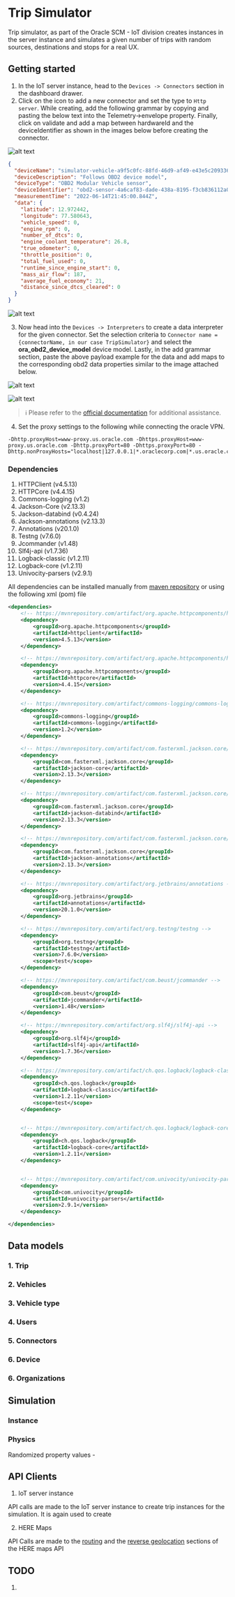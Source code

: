 # Trip Simulator

Trip simulator, as part of the Oracle SCM - IoT division creates instances in the server instance and simulates a given number of trips with random sources, destinations and stops for a real UX.

## Getting started

1. In the IoT server instance, head to the `Devices -> Connectors` section in the dashboard drawer.
2. Click on the icon to add a new connector and set the type to `Http server`. While creating, add the following grammar by copying and pasting the below text into the Telemetry->envelope property. Finally, click on validate and add a map between hardwareId and the deviceIdentifier as shown in the images below before creating the connector.

![alt text](./images/createConnector.png "Connector section")

```json
{
  "deviceName": "simulator-vehicle-a9f5c0fc-88fd-46d9-af49-e43e5c209336-sensor",
  "deviceDescription": "Follows OBD2 device model",
  "deviceType": "OBD2 Modular Vehicle sensor",
  "deviceIdentifier": "obd2-sensor-4a6caf83-dade-438a-8195-f3cb836112a0",
  "measurementTime": "2022-06-14T21:45:00.844Z",
  "data": {
    "latitude": 12.972442,
    "longitude": 77.580643,
    "vehicle_speed": 0,
    "engine_rpm": 0,
    "number_of_dtcs": 0,
    "engine_coolant_temperature": 26.8,
    "true_odometer": 0,
    "throttle_position": 0,
    "total_fuel_used": 0,
    "runtime_since_engine_start": 0,
    "mass_air_flow": 187,
    "average_fuel_economy": 21,
    "distance_since_dtcs_cleared": 0
  }
}
```

![alt text](./images/connectorGrammar.png "Connector grammar section")

3. Now head into the `Devices -> Interpreters` to create a data interpreter for the given connector. Set the selection criteria to `Connector name = {connectorName, in our case TripSimulator}` and select the **ora_obd2_device_model** device model. Lastly, in the add grammar section, paste the above payload example for the data and add maps to the corresponding obd2 data properties similar to the image attached below.

![alt text](./images/createInterpreter.png "Interpreter section")

![alt text](./images/interpreterGrammar.png "Interpreter grammar section")

> ℹ️ Please refer to the [official documentation](https://docs.oracle.com/en/cloud/paas/iot-cloud/iotgs/create-and-manage-connectors.html) for additional assistance.

4. Set the proxy settings to the following while connecting the oracle VPN. 
```
-Dhttp.proxyHost=www-proxy.us.oracle.com -Dhttps.proxyHost=www-proxy.us.oracle.com -Dhttp.proxyPort=80 -Dhttps.proxyPort=80 -Dhttp.nonProxyHosts="localhost|127.0.0.1|*.oraclecorp.com|*.us.oracle.com|*.internal.iot.ocs.oraclecloud.com" 
```

### Dependencies

1. HTTPClient (v4.5.13)
2. HTTPCore (v4.4.15)
3. Commons-logging (v1.2)
4. Jackson-Core (v2.13.3)
5. Jackson-databind (v0.4.24)
6. Jackson-annotations (v2.13.3)
7. Annotations (v20.1.0)
8. Testng (v7.6.0)
9. Jcommander (v1.48)
10. Slf4j-api (v1.7.36)
11. Logback-classic (v1.2.11)
12. Logback-core (v1.2.11)
13. Univocity-parsers (v2.9.1)

All dependencies can be installed manually from [maven repository](https://mvnrepository.com/) or using the following xml (pom) file  

```xml
<dependencies>
    <!-- https://mvnrepository.com/artifact/org.apache.httpcomponents/httpclient -->
    <dependency>
        <groupId>org.apache.httpcomponents</groupId>
        <artifactId>httpclient</artifactId>
        <version>4.5.13</version>
    </dependency>

    <!-- https://mvnrepository.com/artifact/org.apache.httpcomponents/httpcore -->
    <dependency>
        <groupId>org.apache.httpcomponents</groupId>
        <artifactId>httpcore</artifactId>
        <version>4.4.15</version>
    </dependency>

    <!-- https://mvnrepository.com/artifact/commons-logging/commons-logging -->
    <dependency>
        <groupId>commons-logging</groupId>
        <artifactId>commons-logging</artifactId>
        <version>1.2</version>
    </dependency>

    <!-- https://mvnrepository.com/artifact/com.fasterxml.jackson.core/jackson-core -->
    <dependency>
        <groupId>com.fasterxml.jackson.core</groupId>
        <artifactId>jackson-core</artifactId>
        <version>2.13.3</version>
    </dependency>

    <!-- https://mvnrepository.com/artifact/com.fasterxml.jackson.core/jackson-databind -->
    <dependency>
        <groupId>com.fasterxml.jackson.core</groupId>
        <artifactId>jackson-databind</artifactId>
        <version>2.13.3</version>
    </dependency>

    <!-- https://mvnrepository.com/artifact/com.fasterxml.jackson.core/jackson-annotations -->
    <dependency>
        <groupId>com.fasterxml.jackson.core</groupId>
        <artifactId>jackson-annotations</artifactId>
        <version>2.13.3</version>
    </dependency>

    <!-- https://mvnrepository.com/artifact/org.jetbrains/annotations -->
    <dependency>
        <groupId>org.jetbrains</groupId>
        <artifactId>annotations</artifactId>
        <version>20.1.0</version>
    </dependency>

    <!-- https://mvnrepository.com/artifact/org.testng/testng -->
    <dependency>
        <groupId>org.testng</groupId>
        <artifactId>testng</artifactId>
        <version>7.6.0</version>
        <scope>test</scope>
    </dependency>

    <!-- https://mvnrepository.com/artifact/com.beust/jcommander -->
    <dependency>
        <groupId>com.beust</groupId>
        <artifactId>jcommander</artifactId>
        <version>1.48</version>
    </dependency>

    <!-- https://mvnrepository.com/artifact/org.slf4j/slf4j-api -->
    <dependency>
        <groupId>org.slf4j</groupId>
        <artifactId>slf4j-api</artifactId>
        <version>1.7.36</version>
    </dependency>

    <!-- https://mvnrepository.com/artifact/ch.qos.logback/logback-classic -->
    <dependency>
        <groupId>ch.qos.logback</groupId>
        <artifactId>logback-classic</artifactId>
        <version>1.2.11</version>
        <scope>test</scope>
    </dependency>


    <!-- https://mvnrepository.com/artifact/ch.qos.logback/logback-core -->
    <dependency>
        <groupId>ch.qos.logback</groupId>
        <artifactId>logback-core</artifactId>
        <version>1.2.11</version>
    </dependency>


    <!-- https://mvnrepository.com/artifact/com.univocity/univocity-parsers -->
    <dependency>
        <groupId>com.univocity</groupId>
        <artifactId>univocity-parsers</artifactId>
        <version>2.9.1</version>
    </dependency>

</dependencies>
```

## Data models

### 1. Trip

### 2. Vehicles

### 3. Vehicle type

### 4. Users

### 5. Connectors

### 6. Device

### 6. Organizations

## Simulation

### Instance

### Physics

Randomized property values - 

## API Clients

1. IoT server instance

API calls are made to the IoT server instance to create trip instances for the simulation. It is again used to create 

2. HERE Maps

API Calls are made to the [routing](https://developer.here.com/documentation/routing-api/dev_guide/index.html) and the [reverse geolocation](https://developer.here.com/documentation/geocoder/dev_guide/topics/resource-reverse-geocode.html) sections of the HERE maps API

## TODO

1. 
